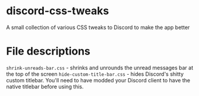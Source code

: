 # discord-css-tweaks

A small collection of various CSS tweaks to Discord to make the app better

# File descriptions

`shrink-unreads-bar.css` - shrinks and unrounds the unread messages bar at the top of the screen
`hide-custom-title-bar.css` - hides Discord's shitty custom titlebar. You'll need to have modded your Discord client to have the native titlebar before using this.